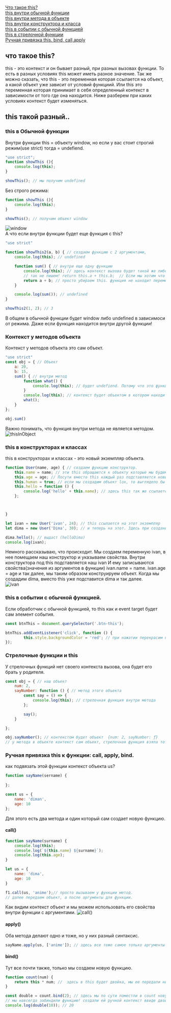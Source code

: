 [Что такое this?](#this)<br>
[this внутри обычной функции](#function)<br>
[this внутри метода в объекте](#object)<br>
[this внутри конструктора и класса](#classes)<br>
[this в событии с обычной функцией](#add)<br>
[this в стрелочной функции](#arrfun)<br>
[Ручная привязка this. bind, call,apply](#oye)<br>

## <a name="this"> что такое this? </a>
this - это контекст и он бывает разный, при разных вызовах функции. То есть в разных условиях this может иметь разное значение.
Так же можно сказать, что this - это переменная которая ссылается на объект, а какой объект уже зависит от условий функциий.
Или this это переменная которая принимает в себя определенный контекст в зависимости от того где она находится.
Ниже разберем при каких условиях контекст будет изменяться.

##  this такой разный..

### <a name="function"> this в  Обычной функции </a> 
Внутри функции this = объекту window, но если у вас стоит строгий режим(use strict) тогда = undefiend.
```javaScript
"use strict";
function showThis (){
    console.log(this); 
}

showThis(); // мы получим undefined
```
Без строго режима:
```javaScript
function showThis (){
    console.log(this); 
}

showThis(); // получим объект window
```
![window](https://github.com/Aquariids/Js-Ts-React-etc../blob/main/JavaScript/img/windowThis.png)<br>
А что если внутри функции будет еще функция с this?
```javaScript
"use strict"

function showThis2(a, b) { // создаем функцию с 2 аргументами, 
    console.log(this); // undefined

    function sum() { // внутри еще одну функцию
        console.log(this); // здесь контекст вызова будет такой же либо window либо undefiend.
        // так не пишем! return this.a + this.b;  // Если мы хотим что бы функция работала, нужно сделать замыкание.
        return a + b; // просто убираем this. функция не находит переменные a и b здесь и ищет их в функции выше 
    }

    console.log(sum()); // undefined
}

showThis2(1, 2); // 3
```
В общем в обычной функции будет window либо undefined в зависимоси от режима. Даже если функция находится внутри другой функции!
### <a name="object"> Контекст у методов объекта </a>
Контекст у методов объекта это сам объект.
```javaScript
"use strict"
const obj = { // Объект 
    a: 20,
    b: 15,
    sum() { // внутри метод
        function what() {
            console.log(this); // будет undefiend. Потому что это функция внутри метода, а не сам метод объекта,
        }
        console.log(this); // контекст будет объектом в котором находится функция
        what();
    }
};

obj.sum()
```
Важно понимать, что функция внутри метода не является методом.<br>
![thisInObject](https://github.com/Aquariids/Js-Ts-React-etc../blob/main/JavaScript/img/thisInObject.png)<br>


### <a name="classes"> this в конструкторах и классах </a>
this в конструкторах и классах - это новый экземпляр объекта.
```javaScript
function User(name, age) { // создаем функцию конструктор.
    this.name = name; // эти this обращаются к объекту которые мы будем создавать 
    this.age = age; // Посути вместо this каждый раз подставляется новый экземпляр объекта.
    this.human = true; // если мы создадим объект lox, то выглядело бы это так lox.age и тд.
    this.hello = function () {
        console.log('hello' + this.name); // здесь this так же ссылается на объект который мы создали и берет его свойство name  
    };



}

let ivan = new User('ivan', 24); // this ссылается на этот экземпляр
let dima = new User('Dima', 30); // и теперь на этот. Здесь при создании мы сразу передаем значения в наши свойства name и age

dima.hello(); // выдаст (helloDima)
console.log(ivan);
```
Немного рассказываю, что происходит. Мы создаем переменную ivan, в нее помещаем наш конструктор и указываем свойства. Внутри конструктора под this подставляется наш ivan
И ему записываются свойства(значения из аргументов в функции) ivan.name = name. ivan.age = age и так далее, мы таким образом конструируем объект. Когда мы создадим dima, вместо this уже подставится dima и так далее.<br>
![ivan](https://github.com/Aquariids/Js-Ts-React-etc../blob/main/JavaScript/img/ivanThis.png)<br>


### <a name="add"> this в событии с обычной функцией. </a>
Если обработчик с обычной функцией, то this как и event target будет сам элемент события.
```javaScript
const btnThis = document.querySelector('.btn-this');

btnThis.addEventListener('click', function () {
        this.style.backgroundColor = 'red'; // при нажатии перекрасим кнопку в красный, так как this - элемент события
});
```
### <a name="arrfun"> Стрелочные функции и this </a>
У стрелочных функций нет своего контекста вызова, она будет его брать у родителя.
```javaScript
const obj = { // наш объект
    num: 2,
    sayNumber: function () { // метод этого объекта
        const say = () => {
            console.log(this); // стрелочная функция внутри метода
        };

        say();
    }

};

obj.sayNumber(); // контекстом будет объект  {num: 2, sayNumber: ƒ}
// у метода в объекте контекст сам объект, стрелочная функция взяла тот же контекст, что и у метода в котором она находится.

```
### <a name="oye"> Ручная привязка this к функции: call, apply, bind. </a>

 как подвязать этой функции контекст объекта us?
```javaScript
function sayName(sername) {           
    
};

const us = {
    name: 'diman',
    age: 10
};
```
Для этого есть два метода и один который сам создает новую функцию.
#### call()
```javaScript
function sayName(surname) {
    console.log(this);
    console.log(`${this.name} ${surname}`);
    console.log(this.age);
}

let us = {
    name: 'dima',
    age: 10
}

f1.call(us, 'anime');// просто вызываем у функции метод.
// далее передаем объект, а после аргументы для функции.
```
Как видим контекст объект и мы можем использовать его свойства внутри функции с аргументами.
![call()](https://github.com/Aquariids/Js-Ts-React-etc../blob/main/JavaScript/img/call.png)<br>
#### apply()
Оба  метода делают одно и тоже, но у них разный синтаксис.
```javaScript
sayName.apply(us, ['anime']); // здесь все тоже самое только аргументы внутри массива
```
#### bind()
Тут все почти также, только мы создаем новую функцию.
```javaScript
function count(num) {
    return this * num; //  здесь в this будет двойка, мы ее передали ниже.
}

const double = count.bind(2); // здесь мы по сути поместли в count новую функцию и забиндили в this = 2
// мы навсегда забиндили функцию! создали ей ручной контекст ввиде двойки и теперь просто вызываем нашу double и передам нужный аргумент 
console.log(double(10)); // 20
```

